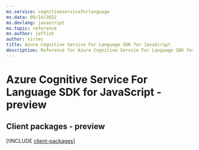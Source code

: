 ```yaml
---
ms.service: cognitiveserviceforlanguage
ms.data: 09/14/2022
ms.devlang: javascript
ms.topic: reference
ms.author: jeffish
author: xirzec
title: Azure Cognitive Service For Language SDK for JavaScript
description: Reference for Azure Cognitive Service For Language SDK for JavaScript
---
```

# Azure Cognitive Service For Language SDK for JavaScript - preview

## Client packages - preview
[!INCLUDE [client-packages](cognitive-service-for-language-client-index.md)]